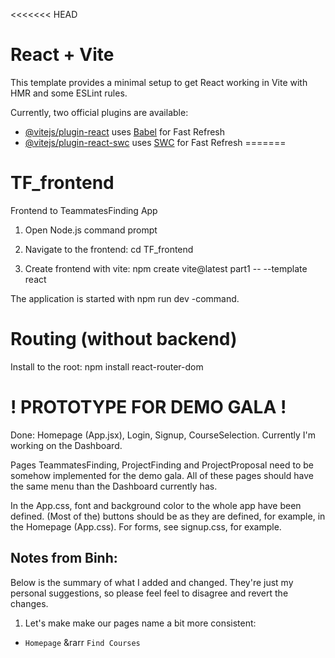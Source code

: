 <<<<<<< HEAD
# React + Vite

This template provides a minimal setup to get React working in Vite with HMR and some ESLint rules.

Currently, two official plugins are available:

- [@vitejs/plugin-react](https://github.com/vitejs/vite-plugin-react/blob/main/packages/plugin-react/README.md) uses [Babel](https://babeljs.io/) for Fast Refresh
- [@vitejs/plugin-react-swc](https://github.com/vitejs/vite-plugin-react-swc) uses [SWC](https://swc.rs/) for Fast Refresh
=======
# TF_frontend
Frontend to TeammatesFinding App

1. Open Node.js command prompt

2. Navigate to the frontend: cd TF_frontend

3. Create frontend with vite: npm create vite@latest part1 -- --template react

The application is started with npm run dev -command.

# Routing (without backend)
Install to the root: npm install react-router-dom

# ! PROTOTYPE FOR DEMO GALA !
Done: Homepage (App.jsx), Login, Signup, CourseSelection.
Currently I'm working on the Dashboard. 

Pages TeammatesFinding, ProjectFinding and ProjectProposal need to be somehow implemented for the demo gala. All of these pages should have the same menu than the Dashboard currently has. 

In the App.css, font and background color to the whole app have been defined.
(Most of the) buttons should be as they are defined, for example, in the Homepage (App.css).
For forms, see signup.css, for example.

## Notes from Binh:

Below is the summary of what I added and changed. 
They're just my personal suggestions, so please feel feel to disagree and revert the changes.

1. Let's make make our pages name a bit more consistent: 
- `Homepage` &rarr `Find Courses`